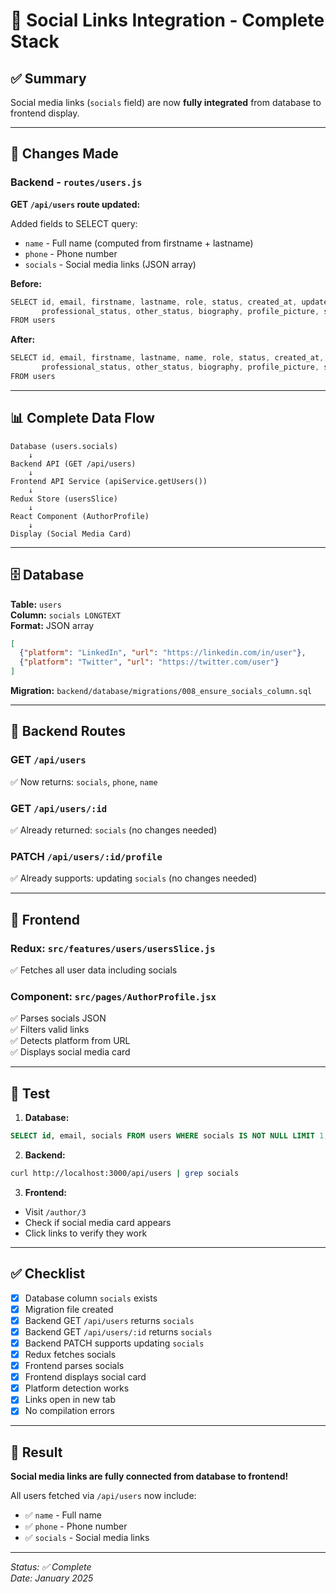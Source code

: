 # 🔗 Social Links Integration - Complete Stack

## ✅ Summary

Social media links (`socials` field) are now **fully integrated** from database to frontend display.

---

## 🎯 Changes Made

### **Backend - `routes/users.js`**

**GET `/api/users` route updated:**

Added fields to SELECT query:
- `name` - Full name (computed from firstname + lastname)
- `phone` - Phone number
- `socials` - Social media links (JSON array)

**Before:**
```javascript
SELECT id, email, firstname, lastname, role, status, created_at, updated_at, 
       professional_status, other_status, biography, profile_picture, sex 
FROM users
```

**After:**
```javascript
SELECT id, email, firstname, lastname, name, role, status, created_at, updated_at, 
       professional_status, other_status, biography, profile_picture, sex, phone, socials 
FROM users
```

---

## 📊 Complete Data Flow

```
Database (users.socials)
    ↓
Backend API (GET /api/users)
    ↓
Frontend API Service (apiService.getUsers())
    ↓
Redux Store (usersSlice)
    ↓
React Component (AuthorProfile)
    ↓
Display (Social Media Card)
```

---

## 🗄️ Database

**Table:** `users`  
**Column:** `socials LONGTEXT`  
**Format:** JSON array

```json
[
  {"platform": "LinkedIn", "url": "https://linkedin.com/in/user"},
  {"platform": "Twitter", "url": "https://twitter.com/user"}
]
```

**Migration:** `backend/database/migrations/008_ensure_socials_column.sql`

---

## 🔧 Backend Routes

### **GET `/api/users`**
✅ Now returns: `socials`, `phone`, `name`

### **GET `/api/users/:id`**
✅ Already returned: `socials` (no changes needed)

### **PATCH `/api/users/:id/profile`**
✅ Already supports: updating `socials` (no changes needed)

---

## 🎯 Frontend

### **Redux:** `src/features/users/usersSlice.js`
✅ Fetches all user data including socials

### **Component:** `src/pages/AuthorProfile.jsx`
✅ Parses socials JSON  
✅ Filters valid links  
✅ Detects platform from URL  
✅ Displays social media card

---

## 🧪 Test

1. **Database:**
```sql
SELECT id, email, socials FROM users WHERE socials IS NOT NULL LIMIT 1;
```

2. **Backend:**
```bash
curl http://localhost:3000/api/users | grep socials
```

3. **Frontend:**
- Visit `/author/3`
- Check if social media card appears
- Click links to verify they work

---

## ✅ Checklist

- [x] Database column `socials` exists
- [x] Migration file created
- [x] Backend GET `/api/users` returns `socials`
- [x] Backend GET `/api/users/:id` returns `socials`
- [x] Backend PATCH supports updating `socials`
- [x] Redux fetches socials
- [x] Frontend parses socials
- [x] Frontend displays social card
- [x] Platform detection works
- [x] Links open in new tab
- [x] No compilation errors

---

## 🎉 Result

**Social media links are fully connected from database to frontend!**

All users fetched via `/api/users` now include:
- ✅ `name` - Full name
- ✅ `phone` - Phone number
- ✅ `socials` - Social media links

---

*Status: ✅ Complete*  
*Date: January 2025*
